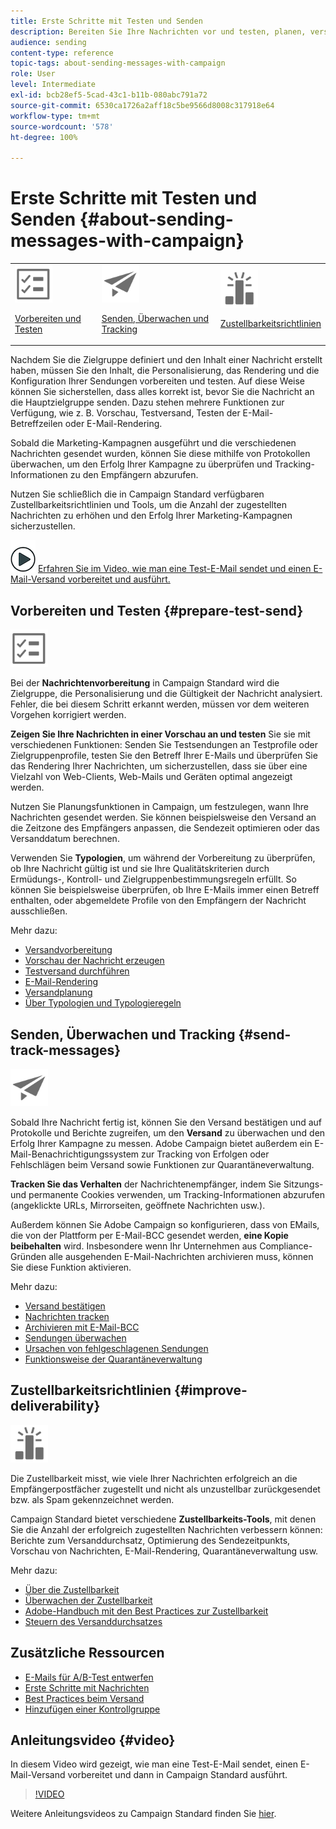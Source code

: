 ```yaml
---
title: Erste Schritte mit Testen und Senden
description: Bereiten Sie Ihre Nachrichten vor und testen, planen, versenden und überwachen Sie sie.
audience: sending
content-type: reference
topic-tags: about-sending-messages-with-campaign
role: User
level: Intermediate
exl-id: bcb28ef5-5cad-43c1-b11b-080abc791a72
source-git-commit: 6530ca1726a2aff18c5be9566d8008c317918e64
workflow-type: tm+mt
source-wordcount: '578'
ht-degree: 100%

---
```


# Erste Schritte mit Testen und Senden {#about-sending-messages-with-campaign}

<table>
<tr>
<td><img src="assets/do-not-localize/icon_prepare.svg" width="60px"><p><a href="#prepare-test-send">Vorbereiten und Testen</a></p></td>
<td><img src="assets/do-not-localize/icon_send.svg" width="60px"><p><a href="#send-track-messages">Senden, Überwachen und Tracking</a></p></td>
<td><img src="assets/do-not-localize/icon_deliverability.svg" width="60px"><p><a href="#improve-deliverability">Zustellbarkeitsrichtlinien</a></p></td></tr>
</table>

Nachdem Sie die Zielgruppe definiert und den Inhalt einer Nachricht erstellt haben, müssen Sie den Inhalt, die Personalisierung, das Rendering und die Konfiguration Ihrer Sendungen vorbereiten und testen. Auf diese Weise können Sie sicherstellen, dass alles korrekt ist, bevor Sie die Nachricht an die Hauptzielgruppe senden. Dazu stehen mehrere Funktionen zur Verfügung, wie z. B. Vorschau, Testversand, Testen der E-Mail-Betreffzeilen oder E-Mail-Rendering.

Sobald die Marketing-Kampagnen ausgeführt und die verschiedenen Nachrichten gesendet wurden, können Sie diese mithilfe von Protokollen überwachen, um den Erfolg Ihrer Kampagne zu überprüfen und Tracking-Informationen zu den Empfängern abzurufen.

Nutzen Sie schließlich die in Campaign Standard verfügbaren Zustellbarkeitsrichtlinien und Tools, um die Anzahl der zugestellten Nachrichten zu erhöhen und den Erfolg Ihrer Marketing-Kampagnen sicherzustellen.

![](assets/do-not-localize/how-to-video.png) [Erfahren Sie im Video, wie man eine Test-E-Mail sendet und einen E-Mail-Versand vorbereitet und ausführt.](#video)

## Vorbereiten und Testen {#prepare-test-send}

<img src="assets/do-not-localize/icon_prepare.svg" width="60px">

Bei der **Nachrichtenvorbereitung** in Campaign Standard wird die Zielgruppe, die Personalisierung und die Gültigkeit der Nachricht analysiert. Fehler, die bei diesem Schritt erkannt werden, müssen vor dem weiteren Vorgehen korrigiert werden.

**Zeigen Sie Ihre Nachrichten in einer Vorschau an und testen** Sie sie mit verschiedenen Funktionen: Senden Sie Testsendungen an Testprofile oder Zielgruppenprofile, testen Sie den Betreff Ihrer E-Mails und überprüfen Sie das Rendering Ihrer Nachrichten, um sicherzustellen, dass sie über eine Vielzahl von Web-Clients, Web-Mails und Geräten optimal angezeigt werden.

Nutzen Sie Planungsfunktionen in Campaign, um festzulegen, wann Ihre Nachrichten gesendet werden. Sie können beispielsweise den Versand an die Zeitzone des Empfängers anpassen, die Sendezeit optimieren oder das Versanddatum berechnen.

Verwenden Sie **Typologien**, um während der Vorbereitung zu überprüfen, ob Ihre Nachricht gültig ist und sie Ihre Qualitätskriterien durch Ermüdungs-, Kontroll- und Zielgruppenbestimmungsregeln erfüllt. So können Sie beispielsweise überprüfen, ob Ihre E-Mails immer einen Betreff enthalten, oder abgemeldete Profile von den Empfängern der Nachricht ausschließen.

Mehr dazu:

* [Versandvorbereitung](../../sending/using/preparing-the-send.md)
* [Vorschau der Nachricht erzeugen](../../sending/using/previewing-messages.md)
* [Testversand durchführen](../../sending/using/sending-proofs.md)
* [E-Mail-Rendering](../../sending/using/email-rendering.md)
* [Versandplanung](../../sending/using/about-scheduling-messages.md)
* [Über Typologien und Typologieregeln](../../sending/using/about-typology-rules.md)

## Senden, Überwachen und Tracking {#send-track-messages}

<img src="assets/do-not-localize/icon_send.svg"  width="60px">

Sobald Ihre Nachricht fertig ist, können Sie den Versand bestätigen und auf Protokolle und Berichte zugreifen, um den **Versand** zu überwachen und den Erfolg Ihrer Kampagne zu messen. Adobe Campaign bietet außerdem ein E-Mail-Benachrichtigungssystem zur Tracking von Erfolgen oder Fehlschlägen beim Versand sowie Funktionen zur Quarantäneverwaltung.

**Tracken Sie das Verhalten** der Nachrichtenempfänger, indem Sie Sitzungs- und permanente Cookies verwenden, um Tracking-Informationen abzurufen (angeklickte URLs, Mirrorseiten, geöffnete Nachrichten usw.).

Außerdem können Sie Adobe Campaign so konfigurieren, dass von E­Mails, die von der Plattform per E-Mail-BCC gesendet werden, **eine Kopie beibehalten** wird. Insbesondere wenn Ihr Unternehmen aus Compliance-Gründen alle ausgehenden E-Mail-Nachrichten archivieren muss, können Sie diese Funktion aktivieren.

Mehr dazu:

* [Versand bestätigen](../../sending/using/confirming-the-send.md)
* [Nachrichten tracken](../../sending/using/tracking-messages.md)
* [Archivieren mit E-Mail-BCC](../../sending/using/archiving.md)
* [Sendungen überwachen](../../sending/using/monitoring-a-delivery.md)
* [Ursachen von fehlgeschlagenen Sendungen](../../sending/using/understanding-delivery-failures.md)
* [Funktionsweise der Quarantäneverwaltung](../../sending/using/understanding-quarantine-management.md)

## Zustellbarkeitsrichtlinien {#improve-deliverability}

<img src="assets/do-not-localize/icon_deliverability.svg"  width="60px">

Die Zustellbarkeit misst, wie viele Ihrer Nachrichten erfolgreich an die Empfängerpostfächer zugestellt und nicht als unzustellbar zurückgesendet bzw. als Spam gekennzeichnet werden.

Campaign Standard bietet verschiedene **Zustellbarkeits-Tools**, mit denen Sie die Anzahl der erfolgreich zugestellten Nachrichten verbessern können: Berichte zum Versanddurchsatz, Optimierung des Sendezeitpunkts, Vorschau von Nachrichten, E-Mail-Rendering, Quarantäneverwaltung usw.

Mehr dazu:

* [Über die Zustellbarkeit](../../sending/using/about-deliverability.md)
* [Überwachen der Zustellbarkeit](../../sending/using/monitor-deliverability.md)
* [Adobe-Handbuch mit den Best Practices zur Zustellbarkeit](https://experienceleague.adobe.com/docs/deliverability-learn/deliverability-best-practice-guide/introduction.html?lang=de)
* [Steuern des Versanddurchsatzes](../../reporting/using/delivery-throughput.md)

## Zusätzliche Ressourcen

* [E-Mails für A/B-Test entwerfen](../../channels/using/designing-an-a-b-test-email.md)
* [Erste Schritte mit Nachrichten](../../channels/using/key-steps-to-send-a-message.md)
* [Best Practices beim Versand](../../sending/using/delivery-best-practices.md)
* [Hinzufügen einer Kontrollgruppe](../../sending/using/control-group.md)

## Anleitungsvideo {#video}

In diesem Video wird gezeigt, wie man eine Test-E-Mail sendet, einen E-Mail-Versand vorbereitet und dann in Campaign Standard ausführt.

>[!VIDEO](https://video.tv.adobe.com/v/30088?captions=ger)

Weitere Anleitungsvideos zu Campaign Standard finden Sie [hier](https://experienceleague.adobe.com/docs/campaign-standard-learn/tutorials/overview.html?lang=de).
